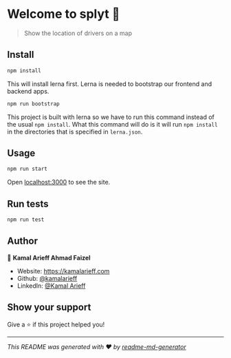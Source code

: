 # Welcome to splyt 👋

> Show the location of drivers on a map

## Install

```sh
npm install
```

This will install lerna first. Lerna is needed to bootstrap our frontend and backend apps.

```sh
npm run bootstrap
```

This project is built with lerna so we have to run this command instead of the usual `npm install`. What this command will do is it will run `npm install` in the directories that is specified in `lerna.json`.

## Usage

```sh
npm run start
```

Open [localhost:3000](http://localhost:3000) to see the site.

## Run tests

```sh
npm run test
```

## Author

👤 **Kamal Arieff Ahmad Faizel**

* Website: https://kamalarieff.com
* Github: [@kamalarieff](https://github.com/kamalarieff)
* LinkedIn: [@Kamal Arieff](https:\/\/www.linkedin.com\/in\/kamal-arieff-ahmad-faizel-058b0a79\/)

## Show your support

Give a ⭐️ if this project helped you!


***
_This README was generated with ❤️ by [readme-md-generator](https://github.com/kefranabg/readme-md-generator)_
